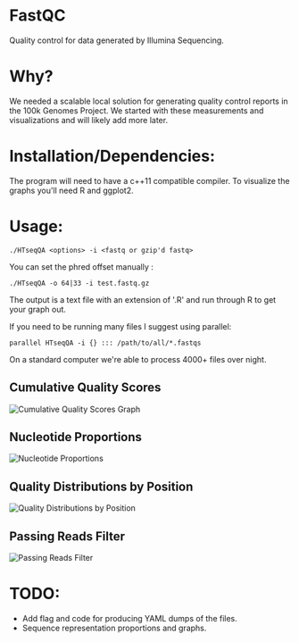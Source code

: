 FastQC
=======
Quality control for data generated by Illumina Sequencing. 

Why?
=======
We needed a scalable local solution for generating quality control reports in the 100k Genomes Project.
We started with these measurements and visualizations and will likely add more later.

Installation/Dependencies:
==========================
The program will need to have a c++11 compatible compiler. To visualize the graphs you'll need R and ggplot2. 

Usage:
=======

`./HTseqQA <options> -i <fastq or gzip'd fastq> `

You can set the phred offset manually :

`./HTseqQA -o 64|33 -i test.fastq.gz`

The output is a text file with an extension of '.R' and run through R to get your graph out.

If you need to be running many files I suggest using parallel:

`parallel HTseqQA -i {} ::: /path/to/all/*.fastqs`

On a standard computer we're able to process 4000+ files over night. 

Cumulative Quality Scores
--------------------------
![Cumulative Quality Scores Graph](https://github.com/dylanstorey/HTseqQA/blob/master/documentation/C1ln3SF_NIcont_1.cqs.png)

Nucleotide Proportions
---------------------------
![Nucleotide Proportions](https://github.com/dylanstorey/HTseqQA/blob/master/documentation/C1ln3SF_NIcont_1.ntd.png)

Quality Distributions by Position
----------------------------------
![Quality Distributions by Position](https://github.com/dylanstorey/HTseqQA/blob/master/documentation/C1ln3SF_NIcont_1.qbp.png)

Passing Reads Filter
--------------------
![Passing Reads Filter](https://github.com/dylanstorey/HTseqQA/blob/master/documentation/C1ln3SF_NIcont_1.prf.png)


TODO:
======
- Add flag and code for producing YAML dumps of the files.
- Sequence representation proportions and graphs.
